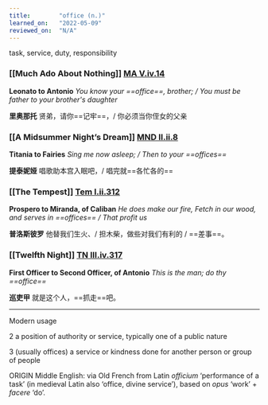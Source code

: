 ```yaml
---
title:        "office (n.)"
learned_on:   "2022-05-09"
reviewed_on:  "N/A"
---
```


task, service, duty, responsibility

### [[Much Ado About Nothing]] [MA V.iv.14](https://www.shakespeareswords.com/Public/Play.aspx?Act=5&Scene=4&WorkId=23#196906)

**Leonato to Antonio** *You know your ==office==, brother; / You must be father to your brother's daughter*

**里奥那托** 贤弟，请你==记牢==，/ 你必须当你侄女的父亲

### [[A Midsummer Night’s Dream]] [MND II.ii.8](https://www.shakespeareswords.com/Public/Play.aspx?Act=2&Scene=2&WorkId=4#126216)

**Titania to Fairies** *Sing me now asleep; / Then to your ==offices==*

**提泰妮娅** 唱歌助本宫入眠吧，/ 唱完就==各忙各的==

### [[The Tempest]] [Tem I.ii.312](https://www.shakespeareswords.com/Public/Play.aspx?Act=1&Scene=2&WorkId=12#156699)

**Prospero to Miranda, of Caliban** *He does make our fire, Fetch in our wood, and serves in ==offices== / That profit us*

**普洛斯彼罗** 他替我们生火、/ 担木柴，做些对我们有利的 / ==差事==。

### [[Twelfth Night]] [TN III.iv.317](https://www.shakespeareswords.com/Public/Play.aspx?Act=3&Scene=4&WorkId=21#188762)

**First Officer to Second Officer, of Antonio** *This is the man; do thy ==office==*

**巡吏甲** 就是这个人，==抓走==吧。

-----

Modern usage

2 a position of authority or service, typically one of a public nature

3 (usually offices) a service or kindness done for another person or group of people

ORIGIN Middle English: via Old French from Latin *officium* ‘performance of a task’ (in medieval Latin also ‘office, divine service’), based on *opus* ‘work’ + *facere* ‘do’.
